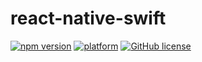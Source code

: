 # react-native-swift

[![npm version](https://badge.fury.io/js/react-native-swift.svg?style=flat)](https://badge.fury.io/js/react-native-swift)
[![platform](https://img.shields.io/badge/platform-iOS-lightgrey.svg?style=flat)](https://github.com/rhdeck/react-native-swift)
[![GitHub license](https://img.shields.io/github/license/mashape/apistatus.svg?style=flat)](https://github.com/rhdeck/react-native-swift/blob/master/LICENSE)